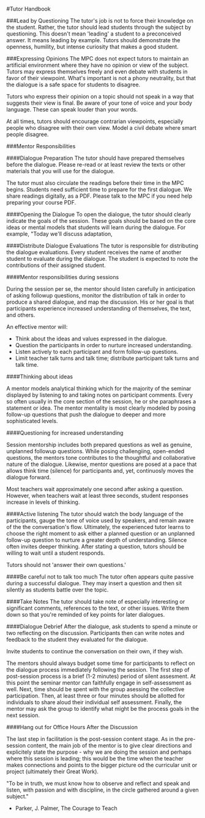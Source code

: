 #Tutor Handbook

###Lead by Questioning
The tutor's job is not to force their knowledge on the student. Rather, the tutor should lead students through the subject by questioning. This doesn't mean 'leading' a student to a preconceived answer. It means leading by example. Tutors should demonstrate the openness, humility, but intense curiosity that makes a good student. 

###Expressing Opinions
The MPC does not expect tutors to maintain an artificial environment where they have no opinion or view of the subject. Tutors may express themselves freely and even debate with students in favor of their viewpoint. What's important is not a phony neutrality, but that the dialogue is a safe space for students to disagree.

Tutors who express their opinion on a topic should not speak in a way that suggests their view is final. Be aware of your tone of voice and your body language. These can speak louder than your words.

At all times, tutors should encourage contrarian viewpoints, especially people who disagree with their own view. Model a civil debate where smart people disagree.

###Mentor Responsibilities

####Dialogue Preparation
The tutor should have prepared themselves before the dialogue. Please re-read or at least review the texts or other materials that you will use for the dialogue.

The tutor must also circulate the readings before their time in the MPC begins. Students need sufficient time to prepare for the first dialogue. We share readings digitally, as a PDF. Please talk to the MPC if you need help preparing your course PDF.

####Opening the Dialogue
To open the dialogue, the tutor should clearly indicate the goals of the session. These goals should be based on the core ideas or mental models that students will learn during the dialogue. For example, "Today we'll discuss adaptation, 

####Distribute Dialogue Evaluations
The tutor is responsible for distributing the dialogue evaluations. Every student receives the name of another student to evaluate during the dialogue. The student is expected to note the contributions of their assigned student.
 
####Mentor responsibilities during sessions 

During the session per se, the mentor should listen carefully in anticipation of asking followup questions, monitor the distribution of talk in order to produce a shared dialogue, and map the discussion. His or her goal is that participants experience increased understanding of themselves, the text, and others. 

An effective mentor will: 

- Think about the ideas and values expressed in the dialogue. 
- Question the participants in order to nurture increased understanding.
- Listen actively to each participant and form follow-up questions. 
- Limit teacher talk turns and talk time; distribute participant talk turns and talk time. 

####Thinking about ideas 

A mentor models analytical thinking which for the majority of the seminar displayed by listening to and taking notes on participant comments. Every so often usually in the core section of the session, he or she paraphrases a statement or idea. The mentor mentality is most clearly modeled by posing follow-up questions that push the dialogue to deeper and more sophisticated levels.

####Questioning for increased understanding 

Session mentorship includes both prepared questions as well as genuine, unplanned followup questions. While posing challengiing, open-ended questions, the mentors tone contributes to the thoughtful and collaborative nature of the dialogue. Likewise, mentor questions are posed at a pace that allows think time (silence) for participants and, yet, continuosly moves the dialogue forward. 

Most teachers wait approximately one second after asking a question. However, when teachers wait at least three seconds, student responses increase in levels of thinking.

####Active listening 
The tutor should watch the body language of the participants, gauge the tone of voice used by speakers, and remain aware of the the conversation's flow. Ultimately, the experienced tutor learns to choose the right moment to ask either a planned question or an unplanned follow-up question to nurture a greater depth of understanding. Silence often invites deeper thinking. After stating a question, tutors should be willing to wait until a student responds.

Tutors should not 'answer their own questions.'

####Be careful not to talk too much
The tutor often appears quite passive during a successful dialogue. They may insert a question and then sit silently as students battle over the topic.

####Take Notes
The tutor should take note of especially interesting or significant comments, references to the text, or other issues. Write them down so that you're reminded of key points for later dialogues. 

####Dialogue Debrief 
After the dialogue, ask students to spend a minute or two reflecting on the discussion. Participants then can write notes and feedback to the student they evaluated for the dialogue.

Invite students to continue the conversation on their own, if they wish.


The mentors should always budget some time for participants to reflect on the dialogue process immediately following the session. The first step of post-session process is a brief (1-2 minutes) period of silent assesment. At this point the seminar mentor can faithfully engage in self-assessment as well. Next, time should be spent with the group asessing the collective participation. Then, at least three or four minutes should be allotted for individuals to share aloud their individual self assessment. Finally, the mentor may ask the group to identify what might be the process goals in the next session. 

####Hang out for Office Hours After the Discussion


The last step in facilitation is the post-session content stage. As in the pre-session content, the main job of the mentor is to give clear directions and explicitely state the purpose - why we are doing the session and perhaps where this session is leading; this would be the time when the teacher makes connections and points to the bigger picture od the curricular unit or project (ultimately their Great Work). 

"To be in truth, we must know how to observe and reflect and speak and listen, with passion and with discipline, in the circle gathered around a given subject."

- Parker, J. Palmer, The Courage to Teach
